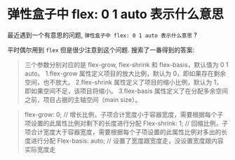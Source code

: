 # 弹性盒子中 flex: 0 1 auto 表示什么意思

最近遇到一个有意思的问题, `弹性盒子中 flex: 0 1 auto 表示什么意思` ?

平时偶尔用到 `flex` 但是很少注意到这个问题. 搜索了一番得到的答案:

> 三个参数分别对应的是 flex-grow, flex-shrink 和 flex-basis，默认值为 0 1 auto。
> 1.flex-grow 属性定义项目的放大比例，默认为 0，即如果存在剩余空间，也不放大。
> 2.flex-shrink 属性定义了项目的缩小比例，默认为 1，即如果空间不足，该项目将缩小。
> 3.flex-basis 属性定义了在分配多余空间之前，项目占据的主轴空间（main size）。

> flex-grow: 0; // 增长比例，子项合计宽度小于容器宽度，需要根据每个子项设置的此属性比例对剩下的长度进行分配
> Flex-shrink: 1; // 回缩比例，子项合计宽度大于容器宽度，需要根据每个子项设置的此属性比例对多出的长度进行分配
> Flex-basis: auto; // 设置了宽度跟宽度走，没设置宽度跟内容实际宽度走
